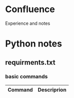 # Confluence
Experience and notes
# Python notes
## requirments.txt
### basic commands
|Command|Descriprion|
|:-----------------------------:|:-----------------------------------:|

